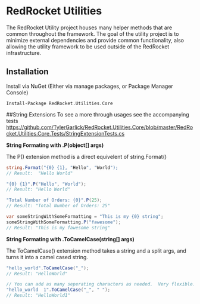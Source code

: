 RedRocket Utilities 
========================

The RedRocket Utility project houses many helper methods that are common throughout the framework.  The goal of the utility project is to minimize external dependencies and provide common functionality, also allowing the utility framework to be used outside of the RedRocket infrastructure.

Installation
-------------
Install via NuGet (Either via manage packages, or Package Manager Console)

    Install-Package RedRocket.Utilities.Core

##String Extensions
To see a more through usages see the accompanying tests
https://github.com/TylerGarlick/RedRocket.Utilities.Core/blob/master/RedRocket.Utilities.Core.Tests/StringExtensionTests.cs


__String Formating with .P(object[] args)__

The P() extension method is a direct equivelent of string.Format()
```csharp
string.Format("{0} {1}, "Hello", "World"); 
// Result:  "Hello World"

"{0} {1}".P("Hello", "World");
// Result: "Hello World"

"Total Number of Orders: {0}".P(25);
// Result: "Total Number of Orders: 25"

var someStringWithSomeFormatting = "This is my {0} string";
someStringWithSomeFormatting.P("fawesome");
// Result: "This is my fawesome string"
```

__String Formating with .ToCamelCase(string[] args)__

The ToCamelCase() extension method takes a string and a split args, and turns it into a camel cased string.
```csharp
"hello_world".ToCamelCase("_");
// Result: "HelloWorld"

// You can add as many seperating characters as needed.  Very flexible.
"hello_world  1".ToCamelCase("_", " ");
// Result: "HelloWorld1"
```
